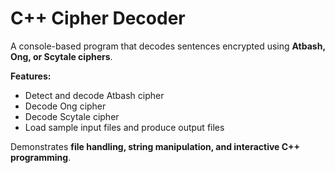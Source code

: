 # C++ Cipher Decoder

A console-based program that decodes sentences encrypted using **Atbash, Ong, or Scytale ciphers**.

**Features:**
- Detect and decode Atbash cipher
- Decode Ong cipher
- Decode Scytale cipher
- Load sample input files and produce output files

Demonstrates **file handling, string manipulation, and interactive C++ programming**.

